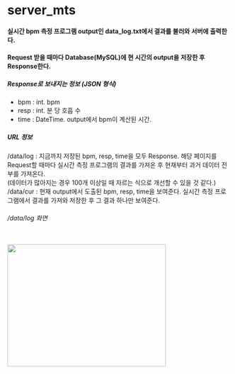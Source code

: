 # server_mts      

#### 실시간 bpm 측정 프로그램 output인 data_log.txt에서 결과를 불러와 서버에 출력한다.<br>
#### Request 받을 때마다 Database(MySQL)에 현 시간의 output을 저장한 후 Response한다. <br>

##### Response로 보내지는 정보 (JSON 형식)
- bpm : int. bpm <br>
- resp : int. 분 당 호흡 수<br>
- time : DateTime. output에서 bpm이 계산된 시간.<br>

##### URL 정보
/data/log : 지금까지 저장된 bpm, resp, time을 모두 Response. 해당 페이지를 Request할 때마다 실시간 측정 프로그램의 결과를 가져온 후 현재부터 과거 데이터 전부를 가져온다.<br>
(데이터가 많아지는 경우 100개 이상일 때 자르는 식으로 개선할 수 있을 것 같다.)<br>
/data/cur : 현재 output에서 도출된 bpm, resp, time을 보여준다. 실시간 측정 프로그램에서 결과를 가져와 저장한 후 그 결과 하나만 보여준다.<br>


###### /data/log 화면<br><br>

<img src="https://user-images.githubusercontent.com/44521546/116914622-e8b90700-ac85-11eb-8be8-600cad37de58.PNG"  width="358" height="276">

